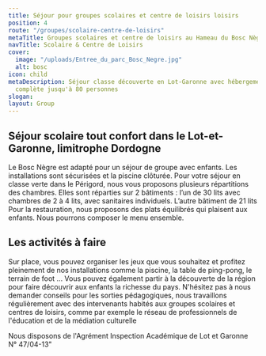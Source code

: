 ```yaml
---
title: Séjour pour groupes scolaires et centre de loisirs loisirs
position: 4
route: "/groupes/scolaire-centre-de-loisirs"
metaTitle: Groupes scolaires et centre de loisirs au Hameau du Bosc Nègre
navTitle: Scolaire & Centre de Loisirs
cover:
  image: "/uploads/Entree_du_parc_Bosc_Negre.jpg"
  alt: bosc
icon: child
metaDescription: Séjour classe découverte en Lot-Garonne avec hébergement et pension
  complète jusqu'à 80 personnes
slogan: 
layout: Group
---
```


## Séjour scolaire tout confort dans le Lot-et-Garonne, limitrophe Dordogne

Le Bosc Nègre est adapté pour un séjour de groupe avec enfants. Les installations sont sécurisées et la piscine clôturée.
Pour votre séjour en classe verte dans le Périgord, nous vous proposons plusieurs répartitions des chambres. Elles sont réparties sur 2 bâtiments : l’un de 30 lits avec chambres de 2 à 4 lits, avec sanitaires individuels. L’autre bâtiment de 21 lits
Pour la restauration, nous proposons des plats équilibrés qui plaisent aux enfants. Nous pourrons composer le menu ensemble.

## Les activités à faire

Sur place, vous pouvez organiser les jeux que vous souhaitez et profitez pleinement de nos installations comme la piscine, la table de ping-pong, le terrain de foot ... Vous pouvez également partir à la découverte de la région pour faire découvrir aux enfants la richesse du pays. N'hésitez pas à nous demander conseils pour les sorties pédagogiques, nous travaillons régulièrement avec des intervenants habités aux groupes scolaires et centres de loisirs, comme par exemple le réseau de professionnels de l'éducation et de la médiation culturelle

Nous disposons de l'Agrément Inspection Académique de Lot et Garonne N° 47/04-13"